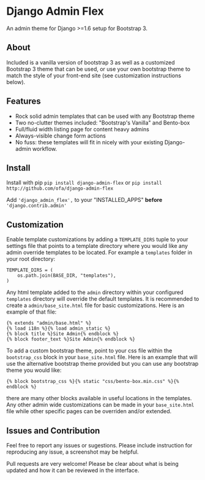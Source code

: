 # Django Admin Flex

An admin theme for Django >=1.6 setup for Bootstrap 3.

## About

Included is a vanilla version of bootstrap 3 as well as a customized Bootstrap 3 theme that can be used, or use your own bootstrap theme to match the style of your front-end site (see customization instructions below). 

## Features

* Rock solid admin templates that can be used with any Bootstrap theme
* Two no-clutter themes included: "Bootstrap's Vanilla" and Bento-box
* Full/fluid width listing page for content heavy admins
* Always-visible change form actions
* No fuss: these templates will fit in nicely with your existing Django-admin workflow.

## Install

Install with pip `pip install django-admin-flex` or `pip install http://github.com/ofa/django-admin-flex`

Add `'django_admin_flex',` to your "INSTALLED_APPS" **before** `'django.contrib.admin'`

## Customization

Enable template customizations by adding a `TEMPLATE_DIRS` tuple to your settings file that points to a template directory where you would like any admin override templates to be located. For example a `templates` folder in your root directory:

    TEMPLATE_DIRS = (
        os.path.join(BASE_DIR, "templates"),
    )

Any html template added to the `admin` directory within your configured `templates` directory will override the default templates. It is recommended to create a `admin/base_site.html` file for basic customizations. Here is an example of that file:

    {% extends "admin/base.html" %}
    {% load i18n %}{% load admin_static %}
    {% block title %}Site Admin{% endblock %}
    {% block footer_text %}Site Admin{% endblock %}

To add a custom bootstrap theme, point to your css file within the `bootstrap_css` block in your `base_site.html` file. Here is an example that will use the alternative bootstrap theme provided but you can use any bootstrap theme you would like:

    {% block bootstrap_css %}{% static "css/bento-box.min.css" %}{% endblock %}

there are many other blocks available in useful locations in the templates. Any other admin wide customizations can be made in your `base_site.html` file while other specific pages can be overriden and/or extended.

## Issues and Contribution

Feel free to report any issues or sugestions. Please include instruction for reproducing any issue, a screenshot may be helpful.

Pull requests are very welcome! Please be clear about what is being updated and how it can be reviewed in the interface.

